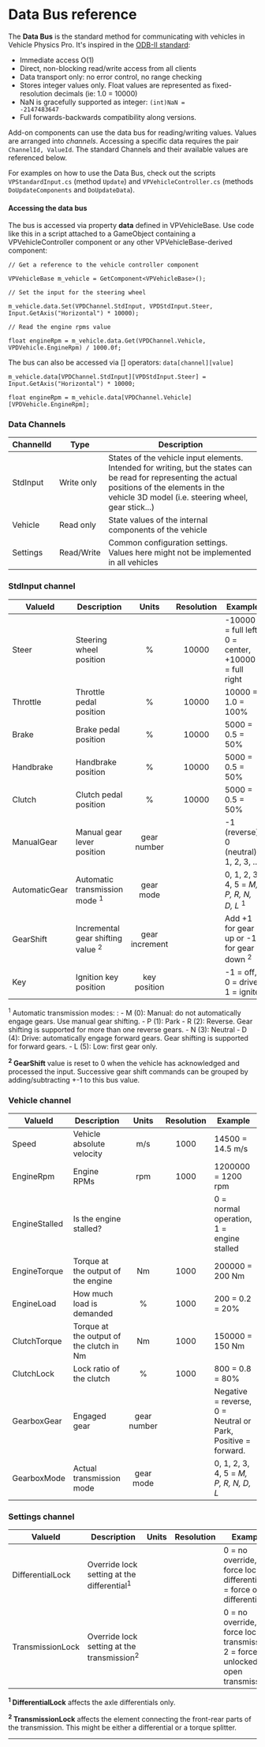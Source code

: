 # Data Bus reference

The **Data Bus** is the standard method for communicating with vehicles in Vehicle Physics Pro. It's
inspired in the [ODB-II standard](http://en.wikipedia.org/wiki/OBD-II_PIDs):

- Immediate access O(1)
- Direct, non-blocking read/write access from all clients
- Data transport only: no error control, no range checking
- Stores integer values only. Float values are represented as fixed-resolution decimals (ie: 1.0 = 10000)
- NaN is gracefully supported as integer: <code>(int)NaN = -2147483647</code>
- Full forwards-backwards compatibility along versions.

Add-on components can use the data bus for reading/writing values. Values are arranged
into _channels_. Accessing a specific data requires the pair `ChannelId, ValueId`. The standard
Channels and their available values are referenced below.

For examples on how to use the Data Bus, check out the scripts `VPStandardInput.cs` (method
`Update`) and `VPVehicleController.cs` (methods `DoUpdateComponents` and `DoUpdateData`).

#### Accessing the data bus

The bus is accessed via property **data** defined in VPVehicleBase. Use code like this in a script
attached to a GameObject containing a VPVehicleController component or any other
VPVehicleBase-derived component:

```
// Get a reference to the vehicle controller component

VPVehicleBase m_vehicle = GetComponent<VPVehicleBase>();

// Set the input for the steering wheel

m_vehicle.data.Set(VPDChannel.StdInput, VPDStdInput.Steer, Input.GetAxis("Horizontal") * 10000);

// Read the engine rpms value

float engineRpm = m_vehicle.data.Get(VPDChannel.Vehicle, VPDVehicle.EngineRpm) / 1000.0f;
```

The bus can also be accessed via [] operators: `data[channel][value]`

```
m_vehicle.data[VPDChannel.StdInput][VPDStdInput.Steer] = Input.GetAxis("Horizontal") * 10000;

float engineRpm = m_vehicle.data[VPDChannel.Vehicle][VPDVehicle.EngineRpm];
```

### Data Channels

| ChannelId | Type | Description |
| --------- | ---- | ----------- |
| StdInput	| Write&nbsp;only	| States of the vehicle input elements.<br>Intended for writing, but the states can be read for representing the actual positions of the elements in the vehicle 3D model (i.e. steering wheel, gear stick...) |
| Vehicle	| Read&nbsp;only		| State values of the internal components of the vehicle |
| Settings	| Read/Write		| Common configuration settings. Values here might not be implemented in all vehicles |

### StdInput channel

| ValueId | Description | Units | Resolution | Example |
| ------- | ----------- |:------:|:----------:| ------- |
|Steer			| Steering wheel position	| %		|10000	|-10000 = full left, 0 = center, +10000 = full right
|Throttle		| Throttle pedal position	| %		|10000	|10000 = 1.0 = 100%
|Brake			| Brake pedal position		| %		|10000	|5000 = 0.5 = 50%
|Handbrake		| Handbrake position		| %		|10000	|5000 = 0.5 = 50%
|Clutch			| Clutch pedal position		| %		|10000	|5000 = 0.5 = 50%
|ManualGear		| Manual gear lever position | gear number | | -1 (reverse), 0 (neutral), 1, 2, 3, ...
|AutomaticGear	| Automatic transmission mode <sup>1</sup> | gear mode | | 0, 1, 2, 3, 4, 5 = _M, P, R, N, D, L_ <sup>1</sup>
|GearShift		| Incremental gear shifting value <sup>2</sup> | gear increment | | Add +1 for gear up or -1 for gear down <sup>2</sup>
|Key			| Ignition key position | key position | | -1 = off, 0 = drive, 1 = ignite


<sup>1</sup> Automatic transmission modes:
:	- M (0): Manual: do not automatically engage gears. Use manual gear shifting.
	- P (1): Park
	- R (2): Reverse. Gear shifting is supported for more than one reverse gears.
	- N (3): Neutral
	- D (4): Drive: automatically engage forward gears. Gear shifting is supported for forward gears.
	- L (5): Low: first gear only.

**<sup>2</sup> GearShift** value is reset to 0 when the vehicle has acknowledged and processed the
input. Successive gear shift commands can be grouped by adding/subtracting +-1 to this bus value.

### Vehicle channel

| ValueId | Description | Units  | Resolution | Example |
| ------- | ----------- |:------:|:----------:| ------- |
|Speed			| Vehicle absolute velocity					| m/s	| 1000	| 14500 = 14.5 m/s
|EngineRpm		| Engine RPMs								| rpm	| 1000	| 1200000 = 1200 rpm
|EngineStalled	| Is the engine stalled? 		 			| 		|       | 0 = normal operation, 1 = engine stalled
|EngineTorque	| Torque at the output of the engine		| Nm	| 1000	| 200000 = 200 Nm
|EngineLoad		| How much load is demanded 				| % 	| 1000	| 200 = 0.2 = 20%
|ClutchTorque	| Torque at the output of the clutch in Nm	| Nm	| 1000	| 150000 = 150 Nm
|ClutchLock		| Lock ratio of the clutch					| %		| 1000	| 800 = 0.8 = 80%
|GearboxGear 	| Engaged gear								| gear number	|		| Negative = reverse, 0 = Neutral or Park, Positive = forward.
|GearboxMode	| Actual transmission mode					| gear mode		|		| 0, 1, 2, 3, 4, 5 = _M, P, R, N, D, L_

### Settings channel

| ValueId | Description | Units  | Resolution | Example |
| ------- | ----------- |:------:|:----------:| ------- |
|DifferentialLock	| Override lock setting at the differential<sup>1</sup>	|	|	| 0 = no override, 1 = force locked differential, 2 = force open differential
|TransmissionLock	| Override lock setting at the transmission<sup>2</sup>	|	|	| 0 = no override, 1 = force locked transmission, 2 = force unlocked / open transmission

**<sup>1</sup> DifferentialLock** affects the axle differentials only.

**<sup>2</sup> TransmissionLock** affects the element connecting the front-rear parts of the
transmission. This might be either a differential or a torque splitter.

---